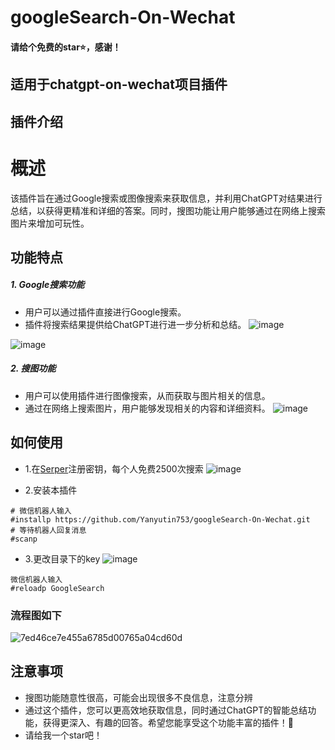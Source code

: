 # googleSearch-On-Wechat
#### 请给个免费的star⭐，感谢！
## 适用于chatgpt-on-wechat项目插件
## 插件介绍
# 概述
该插件旨在通过Google搜索或图像搜索来获取信息，并利用ChatGPT对结果进行总结，以获得更精准和详细的答案。同时，搜图功能让用户能够通过在网络上搜索图片来增加可玩性。

## 功能特点
##### 1. Google搜索功能
- 用户可以通过插件直接进行Google搜索。
- 插件将搜索结果提供给ChatGPT进行进一步分析和总结。
![image](https://github.com/Yanyutin753/googleSearch-On-Wechat/assets/132346501/0f216954-96bd-4c69-9878-8fb7a35baf62)

![image](https://github.com/Yanyutin753/googleSearch-On-Wechat/assets/132346501/b9e383ee-6f6d-4495-be9b-2cd75619024a)


##### 2. 搜图功能
- 用户可以使用插件进行图像搜索，从而获取与图片相关的信息。
- 通过在网络上搜索图片，用户能够发现相关的内容和详细资料。
![image](https://github.com/Yanyutin753/googleSearch-On-Wechat/assets/132346501/5bc6270d-7221-48f5-b8f1-3e87e880bf79)

## 如何使用
- 1.在[Serper](https://serper.dev/)注册密钥，每个人免费2500次搜索
![image](https://github.com/Yanyutin753/googleSearch-On-Wechat/assets/132346501/32a55333-1e5c-48fd-91fa-00f79cff04e5)

- 2.安装本插件
 ```
# 微信机器人输入
#installp https://github.com/Yanyutin753/googleSearch-On-Wechat.git
# 等待机器人回复消息
#scanp 
 ```
- 3.更改目录下的key
![image](https://github.com/Yanyutin753/googleSearch-On-Wechat/assets/132346501/dbcf230f-c2ab-4db6-ae1e-d6e4c577d6b1)

 ```
 微信机器人输入
 #reloadp GoogleSearch
 ```
### 流程图如下
![7ed46ce7e455a6785d00765a04cd60d](https://github.com/Yanyutin753/googleSearch-On-Wechat/assets/132346501/65ae57fc-d8e0-44da-8e22-ba1250ad9403)


## 注意事项
- 搜图功能随意性很高，可能会出现很多不良信息，注意分辨
- 通过这个插件，您可以更高效地获取信息，同时通过ChatGPT的智能总结功能，获得更深入、有趣的回答。希望您能享受这个功能丰富的插件！🚀
- 请给我一个star吧！
